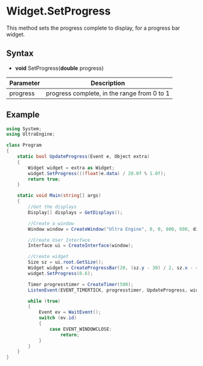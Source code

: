 # Widget.SetProgress #

This method sets the progress complete to display, for a progress bar widget.

## Syntax ##
- **void** SetProgress(**double** progress)

| Parameter | Description |
| --- | --- |
| progress | progress complete, in the range from 0 to 1 |

## Example

```csharp
using System;
using UltraEngine;

class Program
{
    static bool UpdateProgress(Event e, Object extra)
    {
        Widget widget = extra as Widget;
        widget.SetProgress(((float)e.data) / 20.0f % 1.0f);
        return true;
    }

    static void Main(string[] args)
    {
        //Get the displays
        Display[] displays = GetDisplays();

        //Create a window
        Window window = CreateWindow("Ultra Engine", 0, 0, 800, 600, displays[0]);

        //Create User Interface
        Interface ui = CreateInterface(window);

        //Create widget
        Size sz = ui.root.GetSize();
        Widget widget = CreateProgressBar(20, (sz.y - 30) / 2, sz.x - 40, 30, ui.root);
        widget.SetProgress(0.6);

        Timer progresstimer = CreateTimer(500);
        ListenEvent(EVENT_TIMERTICK, progresstimer, UpdateProgress, widget);

        while (true)
        {
            Event ev = WaitEvent();
            switch (ev.id)
            {
                case EVENT_WINDOWCLOSE:
                    return;
            }
        }
    }
}
```